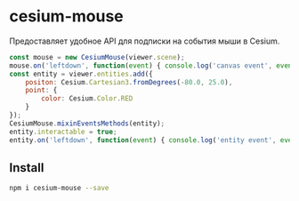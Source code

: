 # cesium-mouse
Предоставляет удобное API для подписки на события мыши в Cesium.

```js
const mouse = new CesiumMouse(viewer.scene);
mouse.on('leftdown', function(event) { console.log('canvas event', event); });
const entity = viewer.entities.add({
    positon: Cesium.Cartesian3.fromDegrees(-80.0, 25.0),
    point: {
        color: Cesium.Color.RED
    }
});
CesiumMouse.mixinEventsMethods(entity);
entity.interactable = true;
entity.on('leftdown', function(event) { console.log('entity event', event); });
```

## Install

```bash
npm i cesium-mouse --save
```